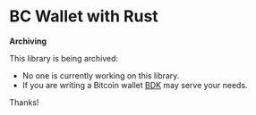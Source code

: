 
# BC Wallet with Rust

**Archiving**

This library is being archived:

- No one is currently working on this library.
- If you are writing a Bitcoin wallet [BDK](https://github.com/bitcoindevkit/bdk) may serve your needs.

Thanks!


